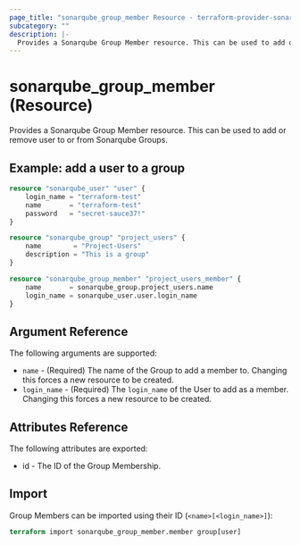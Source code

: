 ```yaml
---
page_title: "sonarqube_group_member Resource - terraform-provider-sonarqube"
subcategory: ""
description: |-
  Provides a Sonarqube Group Member resource. This can be used to add or remove user to or from Sonarqube Groups.
---
```


# sonarqube_group_member (Resource)

Provides a Sonarqube Group Member resource. This can be used to add or remove user to or from Sonarqube Groups.

## Example: add a user to a group

```terraform
resource "sonarqube_user" "user" {
    login_name = "terraform-test"
    name       = "terraform-test"
    password   = "secret-sauce37!"
}

resource "sonarqube_group" "project_users" {
    name        = "Project-Users"
    description = "This is a group"
}

resource "sonarqube_group_member" "project_users_member" {
    name       = sonarqube_group.project_users.name
    login_name = sonarqube_user.user.login_name
}
```

## Argument Reference

The following arguments are supported:

- `name` - (Required) The name of the Group to add a member to. Changing this forces a new resource to be created.
- `login_name` - (Required) The `login_name` of the User to add as a member. Changing this forces a new resource to be created.

## Attributes Reference

The following attributes are exported:

- id - The ID of the Group Membership.

## Import

Group Members can be imported using their ID (`<name>[<login_name>]`):

```terraform
terraform import sonarqube_group_member.member group[user]
```
